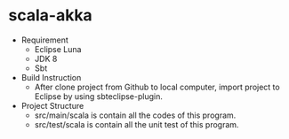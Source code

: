 # scala-akka
- Requirement
	- Eclipse Luna
	- JDK 8
	- Sbt
- Build Instruction
	- After clone project from Github to local computer, import project to Eclipse by using sbteclipse-plugin.
- Project Structure
	- src/main/scala is contain all the codes of this program.
	- src/test/scala is contain all the unit test of this program.
